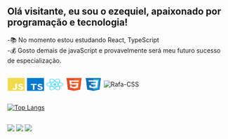 
## Olá visitante, eu sou o ezequiel, apaixonado por programação e tecnologia!

-📚 No momento estou estudando React, TypeScript <br/>
-💰 Gosto demais de javaScript e provavelmente será meu futuro sucesso de especialização. <br/>

<div style="display: inline_block"><br>
  <img align="center" alt="Rafa-Js" height="30" width="40" src="https://raw.githubusercontent.com/devicons/devicon/master/icons/javascript/javascript-plain.svg">
  <img align="center" alt="Rafa-Ts" height="30" width="40" src="https://raw.githubusercontent.com/devicons/devicon/master/icons/typescript/typescript-plain.svg">
  <img align="center" alt="Rafa-React" height="30" width="40" src="https://raw.githubusercontent.com/devicons/devicon/master/icons/react/react-original.svg">
  <img align="center" alt="Rafa-HTML" height="30" width="40" src="https://raw.githubusercontent.com/devicons/devicon/master/icons/html5/html5-original.svg">
  <img align="center" alt="Rafa-CSS" height="30" width="40" src="https://raw.githubusercontent.com/devicons/devicon/master/icons/css3/css3-original.svg">
  <img align="center" alt="Rafa-CSS" height="30" width="40" src="https://www.flaticon.com/free-icons/delphi">
  
</div>
  
  ##


<div style="width: 200px;">
<a href="https://github.com/ezequiell22/github-readme-stats">
  <img src="https://github-readme-stats.vercel.app/api/top-langs/?username=ezequiell22&langs_count=8" alt="Top Langs" />
</a>
</div>

  ##
 
<div> 

 <a href="https://discord.gg/kH89s5YE" target="_blank"><img src="https://img.shields.io/badge/Discord-7289DA?style=for-the-badge&logo=discord&logoColor=white" target="_blank"></a> 
  <a href = "mailto:e9640879@gmail.com"><img src="https://img.shields.io/badge/-Gmail-%23333?style=for-the-badge&logo=gmail&logoColor=white" target="_blank"></a>
  <a href="https://www.linkedin.com/in/ezequiel-m/" target="_blank"><img src="https://img.shields.io/badge/-LinkedIn-%230077B5?style=for-the-badge&logo=linkedin&logoColor=white" target="_blank"></a> 
  
</div>
